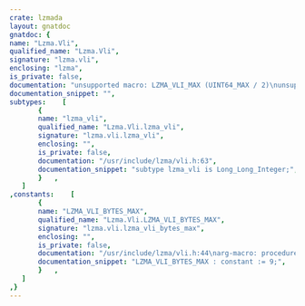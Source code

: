 ```yaml
---
crate: lzmada
layout: gnatdoc
gnatdoc: {
name: "Lzma.Vli",
qualified_name: "Lzma.Vli",
signature: "lzma.vli",
enclosing: "lzma",
is_private: false,
documentation: "unsupported macro: LZMA_VLI_MAX (UINT64_MAX / 2)\nunsupported macro: LZMA_VLI_UNKNOWN UINT64_MAX",
documentation_snippet: "",
subtypes:    [
       {
       name: "lzma_vli",
       qualified_name: "Lzma.Vli.lzma_vli",
       signature: "lzma.vli.lzma_vli",
       enclosing: "",
       is_private: false,
       documentation: "/usr/include/lzma/vli.h:63",
       documentation_snippet: "subtype lzma_vli is Long_Long_Integer;",
       }   ,
   ]
,constants:    [
       {
       name: "LZMA_VLI_BYTES_MAX",
       qualified_name: "Lzma.Vli.LZMA_VLI_BYTES_MAX",
       signature: "lzma.vli.lzma_vli_bytes_max",
       enclosing: "",
       is_private: false,
       documentation: "/usr/include/lzma/vli.h:44\narg-macro: procedure LZMA_VLI_C UINT64_C(n)\n  UINT64_C(n)\narg-macro: function lzma_vli_is_valid ((vli) <= LZMA_VLI_MAX  or else  (vli) = LZMA_VLI_UNKNOWN\n  return (vli) <= LZMA_VLI_MAX  or else  (vli) = LZMA_VLI_UNKNOWN;",
       documentation_snippet: "LZMA_VLI_BYTES_MAX : constant := 9;",
       }   ,
   ]
,}
---
```

